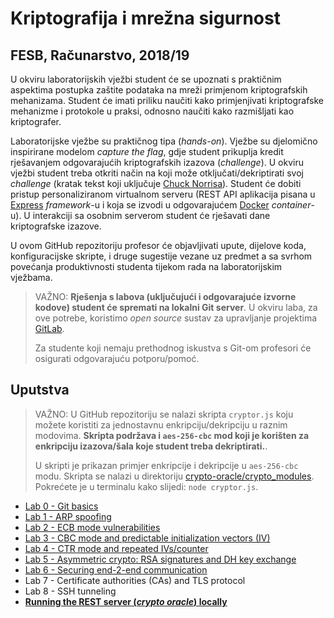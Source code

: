 # **Kriptografija i mrežna sigurnost**

## FESB, Računarstvo, 2018/19

U okviru laboratorijskih vježbi student će se upoznati s praktičnim aspektima postupka zaštite podataka na mreži primjenom kriptografskih mehanizama. Student će imati priliku naučiti kako primjenjivati kriptografske mehanizme i protokole u praksi, odnosno naučiti kako razmišljati kao kriptografer.

Laboratorijske vježbe su praktičnog tipa (_hands-on_). Vježbe su djelomično inspirirane modelom _capture the flag_, gdje student prikuplja kredit rješavanjem odgovarajućih kriptografskih izazova (_challenge_). U okviru vježbi student treba otkriti način na koji može otključati/dekriptirati svoj _challenge_ (kratak tekst koji uključuje [Chuck Norrisa](http://www.nochucknorris.com)). Student će dobiti pristup personaliziranom virtualnom serveru (REST API aplikacija pisana u [Express](https://expressjs.com) _framework_-u i koja se izvodi u odgovarajućem [Docker](https://www.docker.com) _container_-u). U interakciji sa osobnim serverom student će rješavati dane kriptografske izazove.

U ovom GitHub repozitoriju profesor će objavljivati upute, dijelove koda, konfiguracijske skripte, i druge sugestije vezane uz predmet a sa svrhom povećanja produktivnosti studenta tijekom rada na laboratorijskim vježbama.

> VAŽNO: **Rješenja s labova (uključujući i odgovarajuće izvorne kodove) student će spremati na lokalni Git server**. U okviru laba, za ove potrebe, koristimo _open source_ sustav za upravljanje projektima [GitLab](https://about.gitlab.com).
>
> Za studente koji nemaju prethodnog iskustva s Git-om profesori će osigurati odgovarajuću potporu/pomoć.

## Uputstva

> VAŽNO: U GitHub repozitoriju se nalazi skripta `cryptor.js` koju možete koristiti za jednostavnu enkripciju/dekripciju u raznim modovima. **Skripta podržava i `aes-256-cbc` mod koji je korišten za enkripciju izazova/šala koje student treba dekriptirati.**.
>
> U skripti je prikazan primjer enkripcije i dekripcije u `aes-256-cbc` modu. Skripta se nalazi u direktoriju [crypto-oracle/crypto_modules](/crypto-oracle/crypto_modules). Pokrećete je u terminalu kako slijedi: `node cryptor.js`.

- [Lab 0 - Git basics](/instructions/lab-0.md)
- [Lab 1 - ARP spoofing](/instructions/lab-1.md)
- [Lab 2 - ECB mode vulnerabilities](/instructions/lab-2.md)
- [Lab 3 - CBC mode and predictable initialization vectors (IV)](/instructions/lab-3.md)
- [Lab 4 - CTR mode and repeated IVs/counter](/instructions/lab-4.md)
- [Lab 5 - Asymmetric crypto: RSA signatures and DH key exchange](/instructions/lab-5.md)
- [Lab 6 - Securing end-2-end communication](/instructions/lab-6.md)
- Lab 7 - Certificate authorities (CAs) and TLS protocol
- Lab 8 - SSH tunneling
- [**Running the REST server (_crypto oracle_) locally**](/instructions/intro.md)
